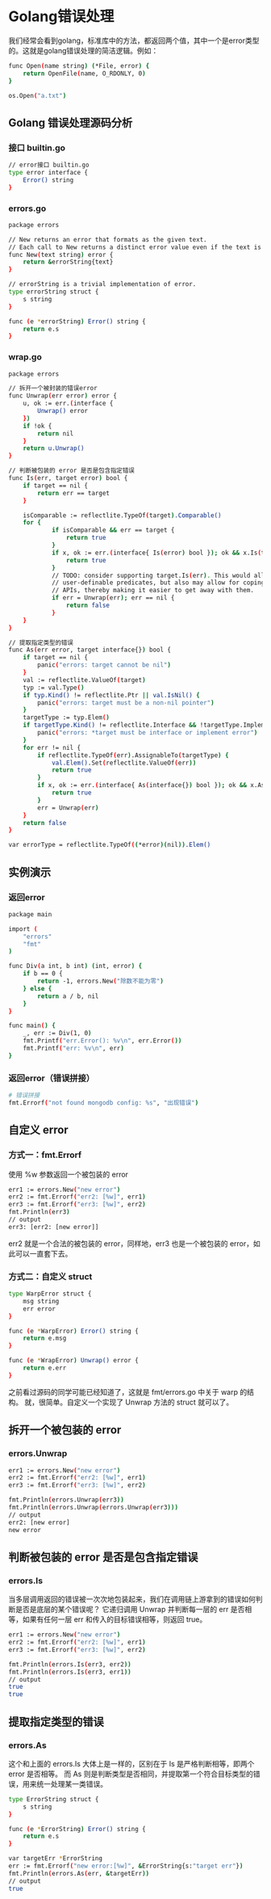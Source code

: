 <!--
 * @Author: ChenLong longchen2008@126.com
 * @Date: 2022-06-04 22:25:02
 * @LastEditors: ChenLong longchen2008@126.com
 * @LastEditTime: 2022-06-04 22:48:56
 * @FilePath: \study\03_golang_tech_stack\special\error\readme.md
 * @Description: 这是默认设置,请设置`customMade`, 打开koroFileHeader查看配置 进行设置: https://github.com/OBKoro1/koro1FileHeader/wiki/%E9%85%8D%E7%BD%AE
-->
# Golang错误处理

我们经常会看到golang，标准库中的方法，都返回两个值，其中一个是error类型的。这就是golang错误处理的简洁逻辑。例如：

```bash
func Open(name string) (*File, error) {
    return OpenFile(name, O_RDONLY, 0)
}

os.Open("a.txt")
```

## Golang 错误处理源码分析

### 接口 builtin.go

```bash
// error接口 builtin.go
type error interface {
    Error() string
}
```

### errors.go

```bash
package errors

// New returns an error that formats as the given text.
// Each call to New returns a distinct error value even if the text is identical.
func New(text string) error {
    return &errorString{text}
}

// errorString is a trivial implementation of error.
type errorString struct {
    s string
}

func (e *errorString) Error() string {
    return e.s
}
```

### wrap.go

```bash
package errors

// 拆开一个被封装的错误error
func Unwrap(err error) error {
    u, ok := err.(interface {
        Unwrap() error
    })
    if !ok {
        return nil
    }
    return u.Unwrap()
}

// 判断被包装的 error 是否是包含指定错误
func Is(err, target error) bool {
    if target == nil {
        return err == target
    }

    isComparable := reflectlite.TypeOf(target).Comparable()
    for {
            if isComparable && err == target {
                return true
            }
            if x, ok := err.(interface{ Is(error) bool }); ok && x.Is(target) {
                return true
            }
            // TODO: consider supporting target.Is(err). This would allow
            // user-definable predicates, but also may allow for coping with sloppy
            // APIs, thereby making it easier to get away with them.
            if err = Unwrap(err); err == nil {
                return false
            }
    }
}

// 提取指定类型的错误
func As(err error, target interface{}) bool {
    if target == nil {
        panic("errors: target cannot be nil")
    }
    val := reflectlite.ValueOf(target)
    typ := val.Type()
    if typ.Kind() != reflectlite.Ptr || val.IsNil() {
        panic("errors: target must be a non-nil pointer")
    }
    targetType := typ.Elem()
    if targetType.Kind() != reflectlite.Interface && !targetType.Implements(errorType) {
        panic("errors: *target must be interface or implement error")
    }
    for err != nil {
        if reflectlite.TypeOf(err).AssignableTo(targetType) {
            val.Elem().Set(reflectlite.ValueOf(err))
            return true
        }
        if x, ok := err.(interface{ As(interface{}) bool }); ok && x.As(target) {
            return true
        }
        err = Unwrap(err)
    }
    return false
}

var errorType = reflectlite.TypeOf((*error)(nil)).Elem()
```

## 实例演示

### 返回error

```bash
package main

import (
    "errors"
    "fmt"
)

func Div(a int, b int) (int, error) {
    if b == 0 {
        return -1, errors.New("除数不能为零")
    } else {
        return a / b, nil
    }
}

func main() {
    _, err := Div(1, 0)
    fmt.Printf("err.Error(): %v\n", err.Error())
    fmt.Printf("err: %v\n", err)
}

```

### 返回error（错误拼接）

```bash
# 错误拼接
fmt.Errorf("not found mongodb config: %s", "出现错误")
```

## 自定义 error

### 方式一：fmt.Errorf

使用 %w 参数返回一个被包装的 error

```bash
err1 := errors.New("new error")
err2 := fmt.Errorf("err2: [%w]", err1)
err3 := fmt.Errorf("err3: [%w]", err2)
fmt.Println(err3)
// output
err3: [err2: [new error]]
```

err2 就是一个合法的被包装的 error，同样地，err3 也是一个被包装的 error，如此可以一直套下去。

### 方式二：自定义 struct

```bash
type WarpError struct {
    msg string
    err error
}

func (e *WarpError) Error() string {
    return e.msg
}

func (e *WrapError) Unwrap() error {
    return e.err
}
```

之前看过源码的同学可能已经知道了，这就是 fmt/errors.go 中关于 warp 的结构。 就，很简单。自定义一个实现了 Unwrap 方法的 struct 就可以了。

## 拆开一个被包装的 error

### errors.Unwrap

```bash
err1 := errors.New("new error")
err2 := fmt.Errorf("err2: [%w]", err1)
err3 := fmt.Errorf("err3: [%w]", err2)

fmt.Println(errors.Unwrap(err3))
fmt.Println(errors.Unwrap(errors.Unwrap(err3)))
// output
err2: [new error]
new error
```

## 判断被包装的 error 是否是包含指定错误

### errors.Is

当多层调用返回的错误被一次次地包装起来，我们在调用链上游拿到的错误如何判断是否是底层的某个错误呢？ 它递归调用 Unwrap 并判断每一层的 err 是否相等，如果有任何一层 err 和传入的目标错误相等，则返回 true。

```bash
err1 := errors.New("new error")
err2 := fmt.Errorf("err2: [%w]", err1)
err3 := fmt.Errorf("err3: [%w]", err2)

fmt.Println(errors.Is(err3, err2))
fmt.Println(errors.Is(err3, err1))
// output
true
true
```

## 提取指定类型的错误

### errors.As

这个和上面的 errors.Is 大体上是一样的，区别在于 Is 是严格判断相等，即两个 error 是否相等。 而 As 则是判断类型是否相同，并提取第一个符合目标类型的错误，用来统一处理某一类错误。

```bash
type ErrorString struct {
    s string
}

func (e *ErrorString) Error() string {
    return e.s
}

var targetErr *ErrorString
err := fmt.Errorf("new error:[%w]", &ErrorString{s:"target err"})
fmt.Println(errors.As(err, &targetErr))
// output
true
```
